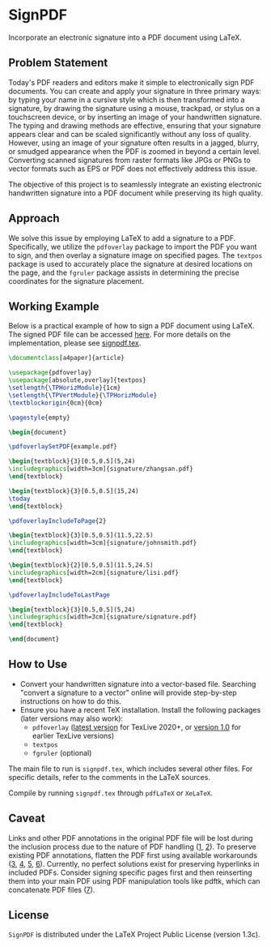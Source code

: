# SignPDF
Incorporate an electronic signature into a PDF document using LaTeX.

## Problem Statement

Today's PDF readers and editors make it simple to electronically sign PDF documents. You can create and apply your signature in three primary ways: by typing your name in a cursive style which is then transformed into a signature, by drawing the signature using a mouse, trackpad, or stylus on a touchscreen device, or by inserting an image of your handwritten signature. The typing and drawing methods are effective, ensuring that your signature appears clear and can be scaled significantly without any loss of quality. However, using an image of your signature often results in a jagged, blurry, or smudged appearance when the PDF is zoomed in beyond a certain level. Converting scanned signatures from raster formats like JPGs or PNGs to vector formats such as EPS or PDF does not effectively address this issue.

The objective of this project is to seamlessly integrate an existing electronic handwritten signature into a PDF document while preserving its high quality.

## Approach

We solve this issue by employing LaTeX to add a signature to a PDF. Specifically, we utilize the `pdfoverlay` package to import the PDF you want to sign, and then overlay a signature image on specified pages. The `textpos` package is used to accurately place the signature at desired locations on the page, and the `fgruler` package assists in determining the precise coordinates for the signature placement.

## Working Example

Below is a practical example of how to sign a PDF document using LaTeX. The signed PDF file can be accessed [here](signpdf.pdf). For more details on the implementation, please see [signpdf.tex](signpdf.tex).

```tex
\documentclass[a4paper]{article}

\usepackage{pdfoverlay}
\usepackage[absolute,overlay]{textpos}
\setlength{\TPHorizModule}{1cm}
\setlength{\TPVertModule}{\TPHorizModule}
\textblockorigin{0cm}{0cm}

\pagestyle{empty}

\begin{document}

\pdfoverlaySetPDF{example.pdf}

\begin{textblock}{3}[0.5,0.5](5,24)
\includegraphics[width=3cm]{signature/zhangsan.pdf}
\end{textblock}

\begin{textblock}{3}[0.5,0.5](15,24)
\today
\end{textblock}

\pdfoverlayIncludeToPage{2}

\begin{textblock}{3}[0.5,0.5](11.5,22.5)
\includegraphics[width=3cm]{signature/johnsmith.pdf}
\end{textblock}

\begin{textblock}{2}[0.5,0.5](11.5,24.5)
\includegraphics[width=2cm]{signature/lisi.pdf}
\end{textblock}

\pdfoverlayIncludeToLastPage

\begin{textblock}{3}[0.5,0.5](5,24)
\includegraphics[width=3cm]{signature/signature.pdf}
\end{textblock}

\end{document}
```

## How to Use

* Convert your handwritten signature into a vector-based file. Searching "convert a signature to a vector" online will provide step-by-step instructions on how to do this.
* Ensure you have a recent TeX installation. Install the following packages (later versions may also work):
  - `pdfoverlay` ([latest version](https://github.com/dcpurton/pdfoverlay/releases/latest) for TexLive 2020+, or [version 1.0](https://github.com/dcpurton/pdfoverlay/releases/tag/v1.0) for earlier TexLive versions)
  - `textpos`
  - `fgruler` (optional)

The main file to run is `signpdf.tex`, which includes several other files. For specific details, refer to the comments in the LaTeX sources.

Compile by running `signpdf.tex` through `pdfLaTeX` or `XeLaTeX`.

## Caveat
Links and other PDF annotations in the original PDF file will be lost during the inclusion process due to the nature of PDF handling ([1](https://tex.stackexchange.com/a/337927), [2](https://tex.stackexchange.com/a/26139)). To preserve existing PDF annotations, flatten the PDF first using available workarounds ([3](https://tex.stackexchange.com/a/124361), [4](https://documentation.its.umich.edu/node/1311), [5](https://tex.stackexchange.com/a/218818), [6](https://tex.stackexchange.com/a/443914)). Currently, no perfect solutions exist for preserving hyperlinks in included PDFs. Consider signing specific pages first and then reinserting them into your main PDF using PDF manipulation tools like pdftk, which can concatenate PDF files ([7](http://blog.bharatbhole.com/inserting-pages-from-an-external-pdf-document-within-a-latex-document/)).

## License
`SignPDF` is distributed under the LaTeX Project Public License (version 1.3c).

